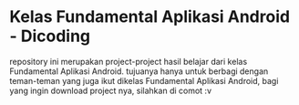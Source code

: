 # Kelas Fundamental Aplikasi Android - Dicoding
repository ini merupakan project-project hasil belajar dari kelas Fundamental Aplikasi Android.
tujuanya hanya untuk berbagi dengan teman-teman yang juga ikut dikelas Fundamental Aplikasi Android,
bagi yang ingin download project nya, silahkan di comot :v
